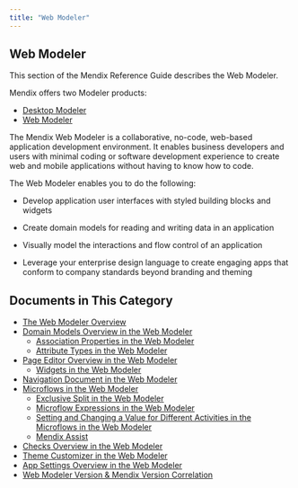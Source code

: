 ```yaml
---
title: "Web Modeler"
---
```


## Web Modeler

This section of the Mendix Reference Guide describes the Web Modeler. 

Mendix offers two Modeler products:

* [Desktop Modeler](../desktop-modeler-overview)
* [Web Modeler](overview-wm)

The Mendix Web Modeler is a collaborative, no-code, web-based application development environment. It enables business developers and users with minimal coding or software development experience to create  web and mobile applications without having to know how to code.

The Web Modeler enables you to do the following: 

* Develop application user interfaces with styled building blocks and widgets

* Create domain models for reading and writing data in an application
* Visually model the interactions and flow control of an application
* Leverage your enterprise design language to create engaging apps that conform to company standards beyond branding and theming 

## Documents in This Category

* [The Web Modeler Overview](overview-wm) 
* [Domain Models Overview in the Web Modeler](domain-models-wm)
  * [Association Properties in the Web Modeler](domain-models-association-properties-wm)
  * [Attribute Types in the Web Modeler](domain-models-attributes-wm)
* [Page Editor Overview in the Web Modeler](page-editor-wm)
  * [Widgets in the Web Modeler](page-editor-widgets-wm)
* [Navigation Document in the Web Modeler](navigation-wm)
* [Microflows in the Web Modeler](microflows-wm)
  * [Exclusive Split in the Web Modeler](microflows-exclusive-split-wm)
  * [Microflow Expressions in the Web Modeler](microflows-expressions-wm)
  * [Setting and Changing a Value for Different Activities in the Microflows in the Web Modeler](microflows-setting-and-changing-value-wm)
  * [Mendix Assist](mx-assist-wm)
* [Checks Overview in the Web Modeler](checks-wm)
* [Theme Customizer in the Web Modeler](theme-customizer-wm)
* [App Settings Overview in the Web Modeler](app-settings-wm)
* [Web Modeler Version & Mendix Version Correlation](versions-wm)
